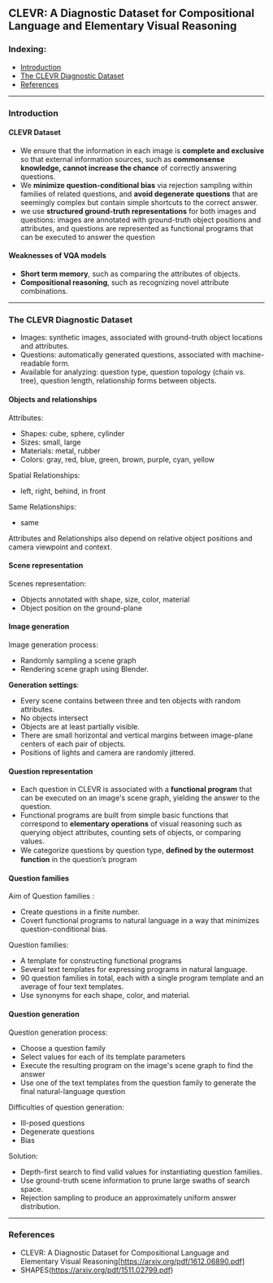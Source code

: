 ## CLEVR: A Diagnostic Dataset for Compositional Language and Elementary Visual Reasoning

### Indexing:
- [Introduction](#Introduction)
- [The CLEVR Diagnostic Dataset](#The-CLEVR-Diagnositc-Dataset)
- [References](#References)
---
### Introduction
#### CLEVR Dataset
- We ensure that the information in each image is **complete and exclusive** so that external information sources, 
such as **commonsense knowledge, cannot increase the chance** of correctly answering questions. 
- We **minimize question-conditional bias** via rejection sampling within families of related questions, and **avoid degenerate questions** that are seemingly complex but contain simple shortcuts to the correct answer. 
-  we use **structured ground-truth representations** for both images and questions: images are annotated with ground-truth object positions and attributes, and questions are represented as functional programs that can be executed to answer the question

#### Weaknesses of VQA models
- **Short term memory**, such as comparing the attributes of objects.
- **Compositional reasoning**, such as recognizing novel attribute combinations.

---
### The CLEVR Diagnostic Dataset
- Images: synthetic images, associated with ground-truth object locations and attributes.
- Questions: automatically generated questions, associated with machine-readable form.
- Available for analyzing: question type, question topology (chain vs. tree), question length, relationship forms between objects.

#### Objects and relationships
Attributes:
- Shapes: cube, sphere, cylinder
- Sizes: small, large
- Materials: metal, rubber
- Colors: gray, red, blue, green, brown, purple, cyan, yellow

Spatial Relationships:
- left, right, behind, in front

Same Relationships:
- same

Attributes and Relationships also depend on relative object positions and camera viewpoint and context.

#### Scene representation
Scenes representation:
- Objects annotated with shape, size, color, material
- Object position on the ground-plane

#### Image generation
Image generation process:
- Randomly sampling a scene graph
- Rendering scene graph using Blender.

**Generation settings**:
- Every scene contains between three and ten objects with random attributes.
- No objects intersect
- Objects are at least partially visible.
- There are small horizontal and vertical margins between image-plane centers of each pair of objects.
- Positions of lights and camera are randomly jittered.

#### Question representation
- Each question in CLEVR is associated with a **functional program** that can be executed on an image's scene graph, yielding the answer to the question.
- Functional programs are built from simple basic functions that correspond to **elementary operations** of visual reasoning such as querying object attributes, counting sets of objects, or comparing values.
- We categorize questions by question type, **deﬁned by the outermost function** in the question’s program

#### Question families
Aim of Question families :
- Create questions in a finite number.
- Covert functional programs to natural language in a way that minimizes question-conditional bias.

Question families:
- A template for constructing functional programs
- Several text templates for expressing programs in natural language.
- 90 question families in total, each with a single program template and an average of four text templates.
- Use synonyms for each shape, color, and material.

#### Question generation
Question generation process:
- Choose a question family
- Select values for each of its template parameters
- Execute the resulting program on the image's scene graph to find the answer
- Use one of the text templates from the question family to generate the final natural-language question

Difficulties of question generation:
- Ill-posed questions
- Degenerate questions
- Bias

Solution:
- Depth-first search to find valid values for instantiating question families.
- Use ground-truth scene information to prune large swaths of search space.
- Rejection sampling to produce an approximately uniform answer distribution.

---
### References
- CLEVR: A Diagnostic Dataset for Compositional Language and Elementary Visual Reasoning[https://arxiv.org/pdf/1612.06890.pdf]
- SHAPES(https://arxiv.org/pdf/1511.02799.pdf)
